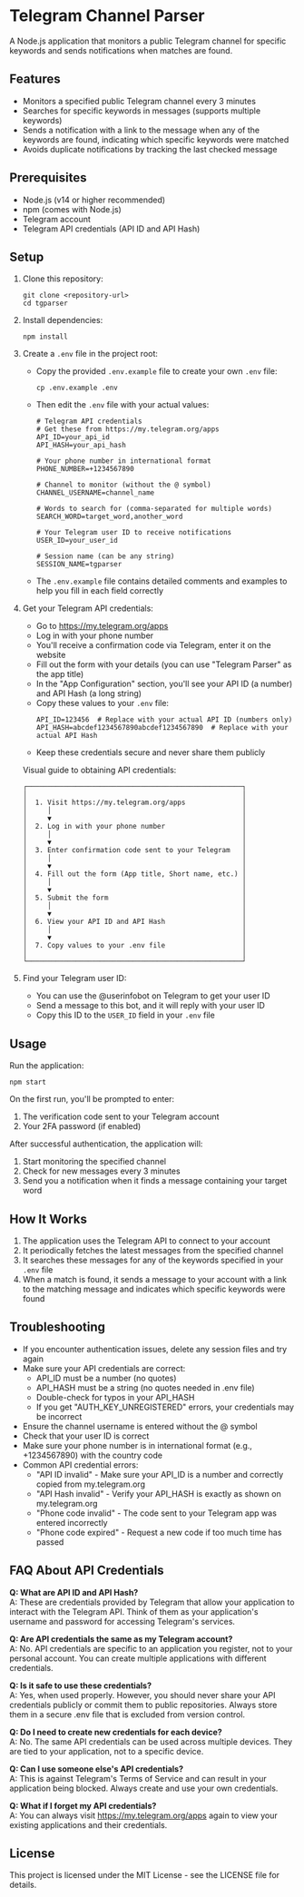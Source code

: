 # Telegram Channel Parser

A Node.js application that monitors a public Telegram channel for specific keywords and sends notifications when matches are found.

## Features

- Monitors a specified public Telegram channel every 3 minutes
- Searches for specific keywords in messages (supports multiple keywords)
- Sends a notification with a link to the message when any of the keywords are found, indicating which specific keywords were matched
- Avoids duplicate notifications by tracking the last checked message

## Prerequisites

- Node.js (v14 or higher recommended)
- npm (comes with Node.js)
- Telegram account
- Telegram API credentials (API ID and API Hash)

## Setup

1. Clone this repository:
   ```
   git clone <repository-url>
   cd tgparser
   ```

2. Install dependencies:
   ```
   npm install
   ```

3. Create a `.env` file in the project root:
   - Copy the provided `.env.example` file to create your own `.env` file:
     ```
     cp .env.example .env
     ```
   - Then edit the `.env` file with your actual values:
     ```
     # Telegram API credentials
     # Get these from https://my.telegram.org/apps
     API_ID=your_api_id
     API_HASH=your_api_hash

     # Your phone number in international format
     PHONE_NUMBER=+1234567890

     # Channel to monitor (without the @ symbol)
     CHANNEL_USERNAME=channel_name

     # Words to search for (comma-separated for multiple words)
     SEARCH_WORD=target_word,another_word

     # Your Telegram user ID to receive notifications
     USER_ID=your_user_id

     # Session name (can be any string)
     SESSION_NAME=tgparser
     ```
   - The `.env.example` file contains detailed comments and examples to help you fill in each field correctly

4. Get your Telegram API credentials:
   - Go to https://my.telegram.org/apps
   - Log in with your phone number
   - You'll receive a confirmation code via Telegram, enter it on the website
   - Fill out the form with your details (you can use "Telegram Parser" as the app title)
   - In the "App Configuration" section, you'll see your API ID (a number) and API Hash (a long string)
   - Copy these values to your `.env` file:
     ```
     API_ID=123456  # Replace with your actual API ID (numbers only)
     API_HASH=abcdef1234567890abcdef1234567890  # Replace with your actual API Hash
     ```
   - Keep these credentials secure and never share them publicly

   Visual guide to obtaining API credentials:
   ```
   ┌─────────────────────────────────────────────────────┐
   │                                                     │
   │  1. Visit https://my.telegram.org/apps              │
   │     │                                               │
   │     ▼                                               │
   │  2. Log in with your phone number                   │
   │     │                                               │
   │     ▼                                               │
   │  3. Enter confirmation code sent to your Telegram   │
   │     │                                               │
   │     ▼                                               │
   │  4. Fill out the form (App title, Short name, etc.) │
   │     │                                               │
   │     ▼                                               │
   │  5. Submit the form                                 │
   │     │                                               │
   │     ▼                                               │
   │  6. View your API ID and API Hash                   │
   │     │                                               │
   │     ▼                                               │
   │  7. Copy values to your .env file                   │
   │                                                     │
   └─────────────────────────────────────────────────────┘
   ```

5. Find your Telegram user ID:
   - You can use the @userinfobot on Telegram to get your user ID
   - Send a message to this bot, and it will reply with your user ID
   - Copy this ID to the `USER_ID` field in your `.env` file

## Usage

Run the application:

```
npm start
```

On the first run, you'll be prompted to enter:
1. The verification code sent to your Telegram account
2. Your 2FA password (if enabled)

After successful authentication, the application will:
1. Start monitoring the specified channel
2. Check for new messages every 3 minutes
3. Send you a notification when it finds a message containing your target word

## How It Works

1. The application uses the Telegram API to connect to your account
2. It periodically fetches the latest messages from the specified channel
3. It searches these messages for any of the keywords specified in your `.env` file
4. When a match is found, it sends a message to your account with a link to the matching message and indicates which specific keywords were found

## Troubleshooting

- If you encounter authentication issues, delete any session files and try again
- Make sure your API credentials are correct:
  - API_ID must be a number (no quotes)
  - API_HASH must be a string (no quotes needed in .env file)
  - Double-check for typos in your API_HASH
  - If you get "AUTH_KEY_UNREGISTERED" errors, your credentials may be incorrect
- Ensure the channel username is entered without the @ symbol
- Check that your user ID is correct
- Make sure your phone number is in international format (e.g., +1234567890) with the country code
- Common API credential errors:
  - "API ID invalid" - Make sure your API_ID is a number and correctly copied from my.telegram.org
  - "API Hash invalid" - Verify your API_HASH is exactly as shown on my.telegram.org
  - "Phone code invalid" - The code sent to your Telegram app was entered incorrectly
  - "Phone code expired" - Request a new code if too much time has passed

## FAQ About API Credentials

**Q: What are API ID and API Hash?**  
A: These are credentials provided by Telegram that allow your application to interact with the Telegram API. Think of them as your application's username and password for accessing Telegram's services.

**Q: Are API credentials the same as my Telegram account?**  
A: No. API credentials are specific to an application you register, not to your personal account. You can create multiple applications with different credentials.

**Q: Is it safe to use these credentials?**  
A: Yes, when used properly. However, you should never share your API credentials publicly or commit them to public repositories. Always store them in a secure .env file that is excluded from version control.

**Q: Do I need to create new credentials for each device?**  
A: No. The same API credentials can be used across multiple devices. They are tied to your application, not to a specific device.

**Q: Can I use someone else's API credentials?**  
A: This is against Telegram's Terms of Service and can result in your application being blocked. Always create and use your own credentials.

**Q: What if I forget my API credentials?**  
A: You can always visit https://my.telegram.org/apps again to view your existing applications and their credentials.

## License

This project is licensed under the MIT License - see the LICENSE file for details.
